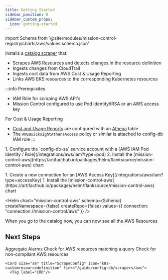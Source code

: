 ```yaml
---
title: Getting Started
sidebar_position: 0
sidebar_custom_props:
  icon: getting-started
---
```


import Schema from '@site/modules/mission-control-registry/charts/aws/values.schema.json'

Installs a [catalog scraper](/guide/config-db/scrapers/aws) that:

- Scrapes AWS Resources and detects changes in the resource definition
- Ingests changes from CloudTrail
- Ingests cost data from AWS Cost & Usage Reporting
- Links AWS EKS resources to the corresponding Kubernetes resources

:::info Prerequisites

- IAM Role for scraping AWS API's
- Mission Control configured to use Pod Identity/IRSA or an AWS access key

For Cost & Usage Reporting

- [Cost and Usage Reports](https://docs.aws.amazon.com/cur/latest/userguide/what-is-cur.html) are configured with an [Athena](https://docs.aws.amazon.com/cur/latest/userguide/use-athena-cf.html) table
- The `AWSQuicksightAthenaAccess` policy or similar is attached to config-db IAM role
  :::

<Tabs>

<TabItem label="Pod Identity" value="role" default >
1. Configure the `config-db-sa` service account with a [AWS IAM Pod Identity / Role](/integrations/aws/iam?type=pod)
2. Install the  [mission-control-aws](https://artifacthub.io/packages/helm/flanksource/mission-control-aws) chart

<Helm chart="mission-control-aws"
  schema={Schema}
  createNamespace={false}
  createRepo={false}
 />

</TabItem>

<TabItem label="Access Keys" value="keys">
1. Create a new connection for an [AWS Access Key](/integrations/aws/iam?type=accessKey)
1. Install the [mission-control-aws](https://artifacthub.io/packages/helm/flanksource/mission-control-aws) chart

<Helm chart="mission-control-aws"
schema={Schema}
createNamespace={false}
createRepo={false}
values={{
    connection: "connection://mission-control/aws"
  }}
/>

</TabItem>

</Tabs>

When you go to the catalog now, you can now see all the AWS Resources

<Screenshot img="/img/aws-registry-catalog-scraper.png"/>

## Next Steps

<Cards>

  <Card size="sm" title="AWS Cloudformation" icon="aws-cloudformation">
          <Tag label="relationship"/>
  </Card>

  <Card size="sm" title="AWS Cloudwatch Alarms" icon="aws-cloudwatch" link="/guide/canary-checker/reference/aws-cloudwatch">
  Aggregate Alarms
        <Tag label="health-check"/>

  </Card>

   <Card size="sm" title="AWS Config" icon="aws-config" link="/guide/canary-checker/reference/aws-config">
      Check for AWS resources matching a query
            <Tag label="health-check"/>

  </Card>
   <Card size="sm" title="AWS Config Rules" icon="aws-config" link="/guide/canary-checker/reference/aws-config-rule">
      Check for non-compliant AWS resources
      <Tag label="health-check"/>
  </Card>

    <Card size="sm" title="ScrapeConfig" icon="k8s-customresourcedefinition" link="/guide/config-db/scrapers/aws">
      <Tag label="CRD"/>

  </Card>
</Cards>
